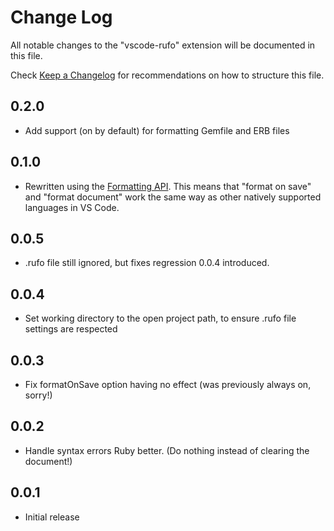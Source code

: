 # Change Log

All notable changes to the "vscode-rufo" extension will be documented in this file.

Check [Keep a Changelog](http://keepachangelog.com/) for recommendations on how to structure this file.

## 0.2.0

- Add support (on by default) for formatting Gemfile and ERB files

## 0.1.0

- Rewritten using the [Formatting API](https://code.visualstudio.com/blogs/2016/11/15/formatters-best-practices). This means that "format on save" and "format document" work the same way as other natively supported languages in VS Code.

## 0.0.5

- .rufo file still ignored, but fixes regression 0.0.4 introduced.

## 0.0.4

- Set working directory to the open project path, to ensure .rufo file settings are respected

## 0.0.3

- Fix formatOnSave option having no effect (was previously always on, sorry!)

## 0.0.2

- Handle syntax errors Ruby better. (Do nothing instead of clearing the document!)

## 0.0.1

- Initial release
